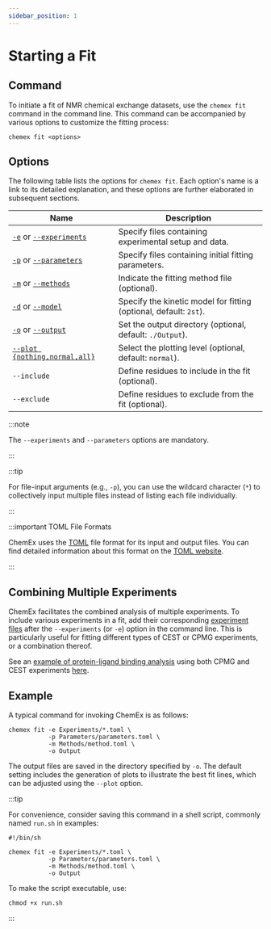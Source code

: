 ```yaml
---
sidebar_position: 1
---
```


# Starting a Fit

## Command

To initiate a fit of NMR chemical exchange datasets, use the `chemex fit` command in the command line. This command can be accompanied by various options to customize the fitting process:

```shell
chemex fit <options>
```

## Options

The following table lists the options for `chemex fit`. Each option's name is a link to its detailed explanation, and these options are further elaborated in subsequent sections.

| Name | Description |
| ---- | ----------- |
| [`-e`](experiment_files.md) or [`--experiments`](experiment_files.md) | Specify files containing experimental setup and data. |
| [`-p`](parameter_files.md) or [`--parameters`](parameter_files.md) | Specify files containing initial fitting parameters. |
| [`-m`](method_files.md) or [`--methods`](method_files.md) | Indicate the fitting method file (optional). |
| [`-d`](kinetic_models.md) or [`--model`](kinetic_models.md) | Specify the kinetic model for fitting (optional, default: `2st`). |
| [`-o`](outputs.mdx) or [`--output`](outputs.mdx) | Set the output directory (optional, default: `./Output`). |
| [`--plot {nothing,normal,all}`](method_files.md#plotting) | Select the plotting level (optional, default: `normal`). |
| `--include` | Define residues to include in the fit (optional). |
| `--exclude` | Define residues to exclude from the fit (optional). |

:::note

The `--experiments` and `--parameters` options are mandatory.

:::

:::tip

For file-input arguments (e.g., `-p`), you can use the wildcard character (`*`) to collectively input multiple files instead of listing each file individually.

:::

:::important TOML File Formats

ChemEx uses the [TOML](https://toml.io/) file format for its input and output files. You can find detailed information about this format on the [TOML website](https://en.wikipedia.org/wiki/TOML).

:::

## Combining Multiple Experiments

ChemEx facilitates the combined analysis of multiple experiments. To include various experiments in a fit, add their corresponding [experiment files](experiment_files.md) after the `--experiments` (or `-e`) option in the command line. This is particularly useful for fitting different types of CEST or CPMG experiments, or a combination thereof.

See an [example of protein-ligand binding analysis](https://github.com/gbouvignies/chemex/tree/master/examples/Combinations/2stBinding/) using both CPMG and CEST experiments [here](examples/binding.md).

## Example

A typical command for invoking ChemEx is as follows:

```shell
chemex fit -e Experiments/*.toml \
           -p Parameters/parameters.toml \
           -m Methods/method.toml \
           -o Output
```

The output files are saved in the directory specified by `-o`. The default setting includes the generation of plots to illustrate the best fit lines, which can be adjusted using the `--plot` option.

:::tip

For convenience, consider saving this command in a shell script, commonly named `run.sh` in examples:

```shell title=run.sh
#!/bin/sh

chemex fit -e Experiments/*.toml \
           -p Parameters/parameters.toml \
           -m Methods/method.toml \
           -o Output
```

To make the script executable, use:

```shell
chmod +x run.sh
```

:::

